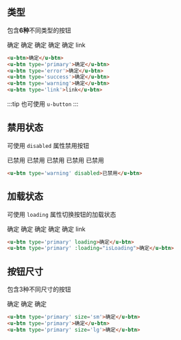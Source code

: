 
## 类型

包含**6种**不同类型的按钮

<u-btn>确定</u-btn>
<u-btn type='primary'>确定</u-btn>
<u-btn type='error'>确定</u-btn>
<u-btn type='success'>确定</u-btn>
<u-btn type='warning'>确定</u-btn>
<u-btn type='link'>link</u-btn>

``` html
<u-btn>确定</u-btn>
<u-btn type='primary'>确定</u-btn>
<u-btn type='error'>确定</u-btn>
<u-btn type='success'>确定</u-btn>
<u-btn type='warning'>确定</u-btn>
<u-btn type='link'>link</u-btn>
```

:::tip
也可使用 `u-button` 
:::

## 禁用状态

可使用 `disabled` 属性禁用按钮

<u-btn disabled>已禁用</u-btn>
<u-btn type='primary' disabled>已禁用</u-btn>
<u-btn type='error' disabled>已禁用</u-btn>
<u-btn type='success' disabled>已禁用</u-btn>
<u-btn type='warning' disabled>已禁用</u-btn>

``` html
<u-btn type='warning' disabled>已禁用</u-btn>
```

## 加载状态

可使用 `loading` 属性切换按钮的加载状态

<u-btn loading>确定</u-btn>
<u-btn type='primary' loading>确定</u-btn>
<u-btn type='error' loading>确定</u-btn>
<u-btn type='success' loading>确定</u-btn>
<u-btn type='warning' loading>确定</u-btn>
<u-btn type='link' loading>link</u-btn>

``` html
<u-btn type='primary' loading>确定</u-btn>
<u-btn type='primary' :loading="isLoading">确定</u-btn>
```

## 按钮尺寸

包含3种不同尺寸的按钮

<u-btn type='primary' size='sm'>确定</u-btn>
<u-btn type='primary'>确定</u-btn>
<u-btn type='primary' size='lg'>确定</u-btn>

``` html
<u-btn type='primary' size='sm'>确定</u-btn>
<u-btn type='primary'>确定</u-btn>
<u-btn type='primary' size='lg'>确定</u-btn>
```

